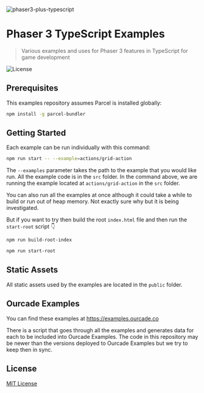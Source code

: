 ![phaser3-plus-typescript](https://user-images.githubusercontent.com/2236153/91917791-32c49580-ec7e-11ea-91c0-335e5f884bc7.png)

# Phaser 3 TypeScript Examples
> Various examples and uses for Phaser 3 features in TypeScript for game development

![License](https://img.shields.io/badge/license-MIT-green)

## Prerequisites

This examples repository assumes Parcel is installed globally:

```bash
npm install -g parcel-bundler
```

## Getting Started

Each example can be run individually with this command:

```bash
npm run start -- --example=actions/grid-action
```

The `--examples` parameter takes the path to the example that you would like run. All the example code is in the `src` folder. In the command above, we are running the example located at `actions/grid-action` in the `src` folder.

You can also run all the examples at once although it could take a while to build or run out of heap memory. Not exactly sure why but it is being investigated.

But if you want to try then build the root `index.html` file and then run the `start-root` script 👇

```bash
npm run build-root-index

npm run start-root
```

## Static Assets

All static assets used by the examples are located in the `public` folder.

## Ourcade Examples

You can find these examples at https://examples.ourcade.co

There is a script that goes through all the examples and generates data for each to be included into Ourcade Examples. The code in this repository may be newer than the versions deployed to Ourcade Examples but we try to keep then in sync.

## License

[MIT License](https://github.com/ourcade/phaser3-typescript-examples/blob/master/LICENSE)
